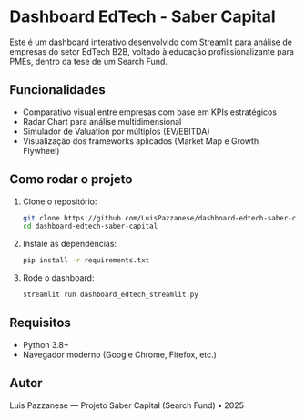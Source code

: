 # Dashboard EdTech - Saber Capital

Este é um dashboard interativo desenvolvido com [Streamlit](https://streamlit.io/) para análise de empresas do setor EdTech B2B, voltado à educação profissionalizante para PMEs, dentro da tese de um Search Fund.

## Funcionalidades

- Comparativo visual entre empresas com base em KPIs estratégicos
- Radar Chart para análise multidimensional
- Simulador de Valuation por múltiplos (EV/EBITDA)
- Visualização dos frameworks aplicados (Market Map e Growth Flywheel)

## Como rodar o projeto

1. Clone o repositório:
   ```bash
   git clone https://github.com/LuisPazzanese/dashboard-edtech-saber-capital.git
   cd dashboard-edtech-saber-capital
   ```

2. Instale as dependências:
   ```bash
   pip install -r requirements.txt
   ```

3. Rode o dashboard:
   ```bash
   streamlit run dashboard_edtech_streamlit.py
   ```

## Requisitos

- Python 3.8+
- Navegador moderno (Google Chrome, Firefox, etc.)

## Autor

Luis Pazzanese — Projeto Saber Capital (Search Fund) • 2025
